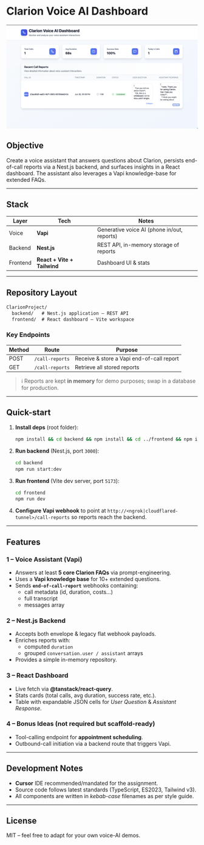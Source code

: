 # Clarion Voice AI Dashboard

![Clarion Voice AI Demo](Project.png)

## Objective
Create a voice assistant that answers questions about Clarion, persists end-of-call reports via a Nest.js backend, and surfaces insights in a React dashboard.  The assistant also leverages a Vapi knowledge-base for extended FAQs.

---

## Stack

| Layer   | Tech                       | Notes |
|---------|----------------------------|-------|
| Voice   | **Vapi**                  | Generative voice AI (phone in/out, reports) |
| Backend | **Nest.js**               | REST API, in-memory storage of reports |
| Frontend| **React + Vite + Tailwind**| Dashboard UI & stats |

---

## Repository Layout

```
ClarionProject/
  backend/   # Nest.js application – REST API
  frontend/  # React dashboard – Vite workspace
```

### Key Endpoints

| Method | Route               | Purpose                            |
|--------|---------------------|------------------------------------|
| POST   | `/call-reports`     | Receive & store a Vapi end-of-call report |
| GET    | `/call-reports`     | Retrieve all stored reports        |

> ℹ️  Reports are kept **in memory** for demo purposes; swap in a database for production.

---

## Quick-start

1. **Install deps** (root folder):
   ```bash
   npm install && cd backend && npm install && cd ../frontend && npm install
   ```
2. **Run backend** (Nest.js, port `3000`):
   ```bash
   cd backend
   npm run start:dev
   ```
3. **Run frontend** (Vite dev server, port `5173`):
   ```bash
   cd frontend
   npm run dev
   ```
4. **Configure Vapi webhook** to point at `http://<ngrok|cloudflared-tunnel>/call-reports` so reports reach the backend.

---

## Features

### 1 – Voice Assistant (Vapi)
* Answers at least **5 core Clarion FAQs** via prompt-engineering.
* Uses a **Vapi knowledge base** for 10+ extended questions.
* Sends **`end-of-call-report`** webhooks containing:
  * call metadata (id, duration, costs…)
  * full transcript
  * messages array

### 2 – Nest.js Backend
* Accepts both envelope & legacy flat webhook payloads.
* Enriches reports with:
  * computed `duration`
  * grouped `conversation.user / assistant` arrays
* Provides a simple in-memory repository.

### 3 – React Dashboard
* Live fetch via **@tanstack/react-query**.
* Stats cards (total calls, avg duration, success rate, etc.).
* Table with expandable JSON cells for *User Question* & *Assistant Response*.

### 4 – Bonus Ideas (not required but scaffold-ready)
* Tool-calling endpoint for **appointment scheduling**.
* Outbound-call initiation via a backend route that triggers Vapi.

---

## Development Notes

* **Cursor** IDE recommended/mandated for the assignment.
* Source code follows latest standards (TypeScript, ES2023, Tailwind v3).
* All components are written in *kebab-case* filenames as per style guide.

---

## License
MIT – feel free to adapt for your own voice-AI demos.
